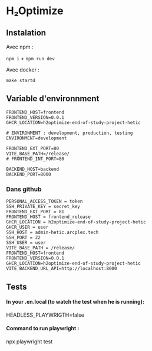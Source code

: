 # H₂Optimize


## Instalation 

Avec npm : 

`npm i` + `npm run dev`

Avec docker : 

`make startd`


## Variable d'environnment

```
FRONTEND_HOST=frontend
FRONTEND_VERSION=0.0.1
GHCR_LOCATION=h2optimize-end-of-study-project-hetic

# ENVIRONMENT : development, production, testing
ENVIRONMENT=development

FRONTEND_EXT_PORT=80
VITE_BASE_PATH=/release/
# FRONTEND_INT_PORT=80

BACKEND_HOST=backend
BACKEND_PORT=8000
```

### Dans github 

```
PERSONAL_ACCESS_TOKEN = token 
SSH_PRIVATE_KEY = secret_key
FRONTEND_EXT_PORT = 81
FRONTEND_HOST = frontend_release
GHCR_LOCATION = h2optimize-end-of-study-project-hetic
GHCR_USER = user
SSH_HOST = admin-hetic.arcplex.tech
SSH_PORT = 22
SSH_USER = user
VITE_BASE_PATH = /release/
FRONTEND_HOST=frontend
FRONTEND_VERSION=0.0.1
GHCR_LOCATION=h2optimize-end-of-study-project-hetic
VITE_BACKEND_URL_API=http://localhost:8000
```

## Tests

#### In your .en.local (to watch the test when he is running):

HEADLESS_PLAYWRIGTH=false

#### Command to run playwright :

npx playwright test
